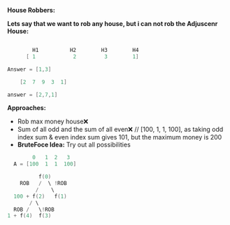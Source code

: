 **House Robbers:**


**Lets say that we want to rob any house, but i can not rob the Adjuscenr House:**

```swift

        H1          H2        H3        H4
      [ 1            2         3        1]

Answer = [1,3]

    [2  7  9  3  1]

answer = [2,7,1]  
```

**Approaches:**
  * Rob max money house❌
  * Sum of all odd and the sum of all even❌ // [100, 1, 1, 100], as taking odd index sum & even index sum gives 101, but the maximum money is 200
  * **BruteFoce Idea:** Try out all possibilities
```swift
        0   1  2   3
  A = [100  1  1  100]

          f(0)
    ROB   /  \ !ROB
         /    \
  100 + f(2)   f(1)
       / \ 
  ROB /   \!ROB
1 + f(4)  f(3)




```
